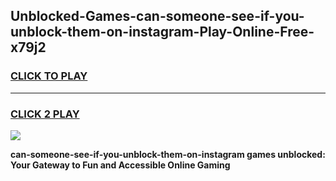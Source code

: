 
## Unblocked-Games-can-someone-see-if-you-unblock-them-on-instagram-Play-Online-Free-x79j2
<h3>
<a href="https://premium76.site?title=can-someone-see-if-you-unblock-them-on-instagram&ref=26A">CLICK TO PLAY</a></h3>
<hr>

<h3>
<a href="https://premium76.site?title=can-someone-see-if-you-unblock-them-on-instagram&ref=26A">CLICK 2 PLAY</a>
  
</h3>

<a href="https://premium76.site?title=can-someone-see-if-you-unblock-them-on-instagram&ref=26A"><img src="https://clearcache.store/games.png"></a>


**can-someone-see-if-you-unblock-them-on-instagram games unblocked: Your Gateway to Fun and Accessible Online Gaming**
